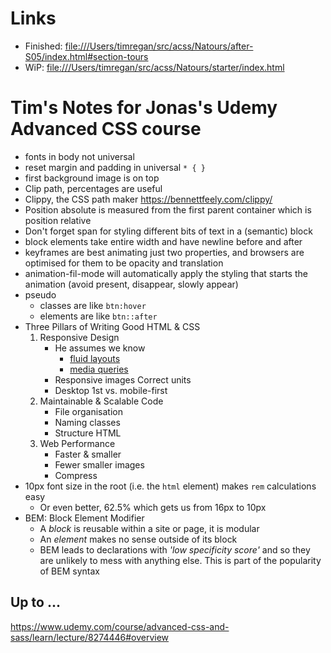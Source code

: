 # Links

- Finished: [file:///Users/timregan/src/acss/Natours/after-S05/index.html#section-tours](file:///Users/timregan/src/acss/Natours/after-S05/index.html#section-tours)
- WiP: [file:///Users/timregan/src/acss/Natours/starter/index.html](file:///Users/timregan/src/acss/Natours/starter/index.html)

# Tim's Notes for Jonas's Udemy  Advanced CSS course

- fonts in body not universal 
- reset margin and padding in universal `* { }`
- first background image is on top
- Clip path, percentages are useful
- Clippy, the CSS path maker https://bennettfeely.com/clippy/ 
- Position absolute is measured from the first parent container which is position relative
- Don't forget span for styling different bits of text in a (semantic) block
- block elements take entire width and have newline before and after
- keyframes are best animating just two properties, and browsers are optimised for them to be opacity and translation
- animation-fil-mode will automatically apply the styling that starts the animation (avoid present, disappear, slowly appear)
- pseudo
  - classes are like `btn:hover`
  - elements are like `btn::after`
- Three Pillars of Writing Good HTML & CSS
    1. Responsive Design
        - He assumes we know
            - [fluid layouts](https://support.google.com/webdesigner/answer/7002913?hl=en-GB#percentage-based)
            - [media queries](https://developer.mozilla.org/en-US/docs/Web/CSS/Media_Queries)
        - Responsive images
        Correct units
        - Desktop 1st vs. mobile-first
    1. Maintainable & Scalable Code
        - File organisation
        - Naming classes
        - Structure HTML
    1. Web Performance
        - Faster & smaller
        - Fewer smaller images
        - Compress
- 10px font size in the root (i.e. the `html` element) makes `rem` calculations easy
    - Or even better, 62.5% which gets us from 16px to 10px
- BEM: Block Element Modifier
  - A _block_ is reusable within a site or page, it is modular
  - An _element_ makes no sense outside of its block
  - BEM leads to declarations with _'low specificity score'_ and so they are unlikely to mess with anything else. This is part of the popularity of BEM syntax

## Up to ...

https://www.udemy.com/course/advanced-css-and-sass/learn/lecture/8274446#overview